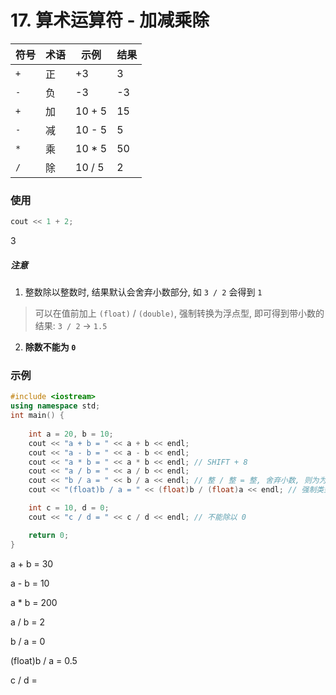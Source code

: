 # 17. 算术运算符 - 加减乘除

| 符号 | 术语 | 示例 | 结果 |
| --- | --- | --- | --- |
| `+` | 正 | +3 | 3 |
| `-` | 负 | -3 | -3 |
| `+` | 加 | 10 + 5 | 15 |
| `-` | 减 | 10 - 5 | 5 |
| `*` | 乘 | 10 * 5 | 50 |
| `/` | 除 | 10 / 5 | 2 |

### 使用

```cpp
cout << 1 + 2;
```

<output data-lang="output">
3
</output>

##### 注意

1. 整数除以整数时, 结果默认会舍弃小数部分, 如 `3 / 2` 会得到 `1`

> 可以在值前加上 `(float)` / `(double)`, 强制转换为浮点型, 即可得到带小数的结果: `3 / 2` -> `1.5`

2. **除数不能为 `0`**

### 示例

```cpp
#include <iostream>
using namespace std;
int main() {
    
    int a = 20, b = 10;
    cout << "a + b = " << a + b << endl;
    cout << "a - b = " << a - b << endl;
    cout << "a * b = " << a * b << endl; // SHIFT + 8
    cout << "a / b = " << a / b << endl;
    cout << "b / a = " << b / a << endl; // 整 / 整 = 整, 舍弃小数, 则为为 0
    cout << "(float)b / a = " << (float)b / (float)a << endl; // 强制类型转换 (int -> float / double)

    int c = 10, d = 0;
    cout << "c / d = " << c / d << endl; // 不能除以 0

    return 0;
}
```

<output data-lang="output">

a + b = 30

a - b = 10

a * b = 200

a / b = 2

b / a = 0

(float)b / a = 0.5

c / d =

</output>